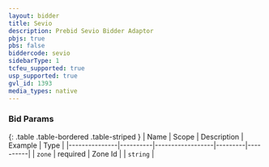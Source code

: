 ```yaml
---
layout: bidder
title: Sevio
description: Prebid Sevio Bidder Adaptor
pbjs: true
pbs: false
biddercode: sevio
sidebarType: 1
tcfeu_supported: true
usp_supported: true
gvl_id: 1393
media_types: native
---
```



### Bid Params

{: .table .table-bordered .table-striped }
| Name          | Scope    | Description      | Example | Type     |
|---------------|----------|------------------|---------|----------|
| `zone`        | required | Zone Id          |         | `string` |
